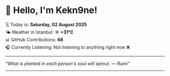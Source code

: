 # 👋 Hello, I'm Kekn9ne!

🗓️ Today is: **Saturday, 02 August 2025**  
🌤️ Weather in Istanbul: **☀️   +31°C**  
📊 GitHub Contributions: **68**  
🎧 Currently Listening: Not listening to anything right now ❌

---

_"What is planted in each person's soul will sprout.   — *Rumi*"_

---
